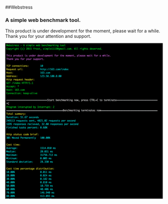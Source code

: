 ##Webstress
### A simple web benchmark tool.
This product is under development for the moment, please wait for a while.
Thank you for your attention and support.

![Demo Screenshot](https://raw.githubusercontent.com/frost1990/webstress/master/img/shot.png)
